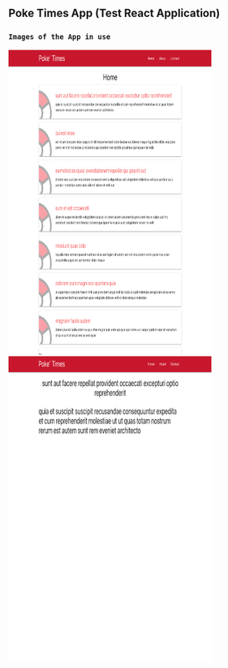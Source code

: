## Poke Times App (Test React Application)

### `Images of the App in use`

<img src = "https://github.com/tristena35/Net-Ninja-ReactJS-App/blob/master/screenshots/1.png" width="400" height="600"> 
<img src = "https://github.com/tristena35/Net-Ninja-ReactJS-App/blob/master/screenshots/2.png" width="400" height="600"> 
